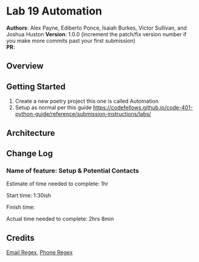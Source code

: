 # Lab 19 Automation

**Authors**: Alex Payne, Ediberto Ponce, Isaiah Burkes, Victor Sullivan, and Joshua Huston 
**Version**: 1.0.0 (increment the patch/fix version number if you make more commits past your first submission)  
**PR**: 

## Overview


## Getting Started
1. Create a new poetry project this one is called Automation
2. Setup as normal per this guide https://codefellows.github.io/code-401-python-guide/reference/submission-instructions/labs/

## Architecture

## Change Log
### Name of feature: Setup & Potential Contacts

Estimate of time needed to complete: 1hr

Start time: 1:30ish

Finish time:

Actual time needed to complete: 2hrs 8min


## Credits 
[Email Regex](https://www.tutorialspoint.com/python_text_processing/python_extract_emails_from_text.htm), [Phone Regex](https://stackoverflow.com/questions/3868753/find-phone-numbers-in-python-script) 


